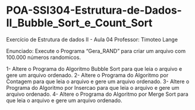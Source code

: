 # POA-SSI304-Estrutura-de-Dados-II_Bubble_Sort_e_Count_Sort
Exercício de Estrutura de dados II - Aula 04 
Professor: Timoteo Lange

Enunciado:
Execute o Programa “Gera_RAND” para criar um arquivo com 100.000 números randomicos.

1- Altere o Programa do Algoritmo Bubble Sort para que leia o arquivo e gere um arquivo ordenado.
2- Altere o Programa do Algoritmo por Contagem para que leia o arquivo e gere um arquivo ordenado.
3- Altere o Programa do Algoritmo por Insercao para que leia o arquivo e gere um arquivo ordenado.
4- Altere o Programa do Algoritmo por Merge Sort para que leia o arquivo e gere um arquivo ordenado.
